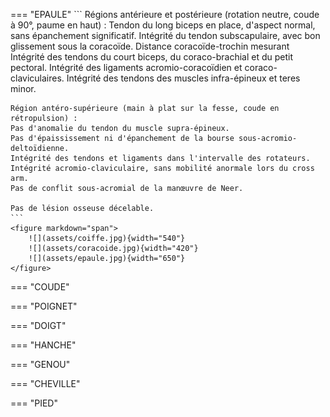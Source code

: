 === "EPAULE"
    ```
    Régions antérieure et postérieure (rotation neutre, coude à 90°, paume en haut) :
    Tendon du long biceps en place, d'aspect normal, sans épanchement significatif.
    Intégrité du tendon subscapulaire, avec bon glissement sous la coracoïde.
    Distance coracoïde-trochin mesurant
    Intégrité des tendons du court biceps, du coraco-brachial et du petit pectoral.
    Intégrité des ligaments acromio-coracoïdien et coraco-claviculaires.
    Intégrité des tendons des muscles infra-épineux et teres minor.

    Région antéro-supérieure (main à plat sur la fesse, coude en rétropulsion) :
    Pas d'anomalie du tendon du muscle supra-épineux.
    Pas d'épaississement ni d'épanchement de la bourse sous-acromio-deltoïdienne.
    Intégrité des tendons et ligaments dans l'intervalle des rotateurs.
    Intégrité acromio-claviculaire, sans mobilité anormale lors du cross arm.
    Pas de conflit sous-acromial de la manœuvre de Neer.

    Pas de lésion osseuse décelable.
    ```
    <figure markdown="span">
        ![](assets/coiffe.jpg){width="540"}
        ![](assets/coracoide.jpg){width="420"}  
        ![](assets/epaule.jpg){width="650"}
    </figure>

=== "COUDE"
    ```
    ```

=== "POIGNET"
    ```
    ```

=== "DOIGT"
    ```
    ```

=== "HANCHE"
    ```
    ```

=== "GENOU"
    ```
    ```

=== "CHEVILLE"
    ```
    ```

=== "PIED"
    ```
    ```